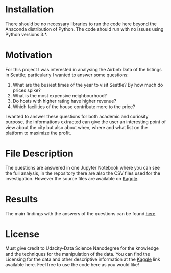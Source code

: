 # Installation

There should be no necessary libraries to run the code here beyond the Anaconda distribution of Python. 
The code should run with no issues using Python versions 3.*.

# Motivation

For this project I was interested in analysing the Airbnb Data of the listings in Seattle; particularly I wanted to answer some questions:

1. What are the busiest times of the year to visit Seattle? By how much do prices spike?
2. What is the most expensive neighbourhood?
3. Do hosts with higher rating have higher revenue?
4. Which facilities of the house contribute more to the price?

I wanted to answer these questions for both academic and curiosity purpose, the informations extracted can give the user an interesting point of view about the city but also about when, where and what list on the platform to maximize the profit.

# File Description

The questions are answered in one Jupyter Notebook where you can see the full analysis, in the repository there are also the CSV files used for the investigation.
However the source files are available on [Kaggle](https://www.kaggle.com/datasets/airbnb/seattle).

# Results
The main findings with the answers of the questions can be found [here]().

# License
Must give credit to Udacity-Data Science Nanodegree for the knowledge and the techniques for the manipulation of the data. 
You can find the Licensing for the data and other descriptive information at the [Kaggle](https://www.kaggle.com/datasets/airbnb/seattle) link available here. 
Feel free to use the code here as you would like!
